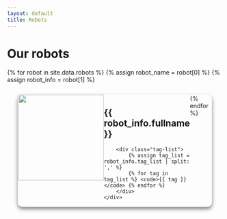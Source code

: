 ```yaml
---
layout: default
title: Robots
---
```


# Our robots

{% for robot in site.data.robots %}
{% assign robot_name = robot[0] %}
{% assign robot_info = robot[1] %}
<div class="robot-card" onclick="location.href='/Robots/{{ robot_name }}.html';">
    <div class="robot-img">
        <img src="{{robot_info.image_transparent}}" height="200px"/>
    </div>
    <div class="robot-description">
        <h2>{{ robot_info.fullname }}</h2>

        <div class="tag-list">
            {% assign tag_list = robot_info.tag_list | split: ',' %}
            {% for tag in tag_list %} <code>{{ tag }}</code> {% endfor %}
        </div>
    </div>
</div>
{% endfor %}

<style>
.robot-card {
    display:flex;
    margin:5%;
    border:solid rgba(0, 0, 0, 0) 1px;
    box-shadow: 0px 5px 10px 0px rgba(0, 0, 0, 0.5);
    border-radius: 10px;
    cursor: pointer;
}

.robot-img {
    width:50%;
    height:auto;
    text-align: center;
}

.robot-description {
    position:relative;
    width:50%;

}

.robot-card:hover {
    opacity: 75%;

    /* Extra transparency for some elements */
    border: 1px solid rgba(0, 0, 0, .75);
    .robot-img {
        opacity:75%;
    }
}

.tag-list {
    text-align: center;
    position:absolute;
    bottom:0px;
    width:100%;
  }

.tag-list code {
    white-space: nowrap;
    overflow: auto;
    display: inline-block;
}

@media screen and (max-width: 600px) {
    .robot-card {
        flex-direction: column;
        div {
            width: 90%;
            margin:auto;
        }
    }
    .robot-description {
        text-align: center;
    }
    .tag-list {
        position:relative;
    }
}
</style>